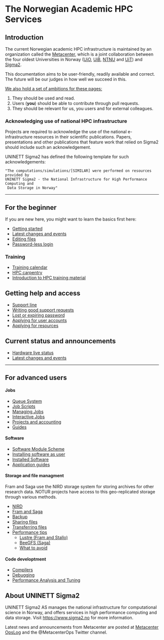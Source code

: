 # The Norwegian Academic HPC Services


## Introduction

The current Norwegian academic HPC infrastructure is maintained by an organization called the [Metacenter](https://sigma2.no/metacenter), which is a joint collaboration between the four oldest Universities in Norway ([UiO](https://uio.no), [UiB](https://uib.no), [NTNU](https://ntnu.no) and [UiT](https://uit.no)) and [Sigma2](https://www.sigma2.no/).

This documentation aims to be user-friendly, readily available and correct. The future will be our judges in how well we succeed in this.

<u>We also hold a set of ambitions for these pages:</u>

1. They should be used and read.
2. Users (<b>you</b>) should be able to contribute through pull requests.
3. They should be relevant for us, you users and for external colleagues.


### Acknowledging use of national HPC infrastructure

Projects are required to acknowledge the use of the national e-infrastructure resources in their scientific publications. Papers, presentations and other publications that feature work that relied on Sigma2 should include such an acknowledgement. 

UNINETT Sigma2 has defined the following template for such acknowledgements:

	"The computations/simulations/[SIMILAR] were performed on resources provided by 
	UNINETT Sigma2 - the National Infrastructure for High Performance Computing and
	 Data Storage in Norway"

--------------------------------
## For the beginner
If you are new here, you might want to learn the basics first here:

* [Getting started](quick/getttingstarted.md)
* [Latest changes and events](https://opslog.sigma2.no)
* [Editing files](faq/emacs.md)
* [Password-less login](faq/ssh.md)

### Training
* [Training calendar](https://www.sigma2.no/events)
* [HPC carpentry](support/hpc_carpentry.md)
* [Introduction to HPC training material](https://sabryr.github.io/hpc-intro/)


## Getting help and access
* [Support line](help/support.md)
* [Writing good support requests](help/how_to_write_good_support_requests.md)
* [Lost or expiring password](help/password.md)
* [Applying for user accounts](help/account.md)
* [Applying for resources](help/resources.md)

## Current status and announcements
* [Hardware live status](https://www.sigma2.no/hardware-status)
* [Latest changes and events](https://opslog.sigma2.no)

--------------------------------
## For advanced users
#### Jobs
* [Queue System](jobs/queue_system.md)
* [Job Scripts](jobs/job_scripts.md)
* [Managing Jobs](jobs/managing_jobs.md)
* [Interactive Jobs](jobs/interactive_jobs.md)
* [Projects and accounting](jobs/projects.md)
* [Guides](jobs/guides.md)

#### Software
* [Software Module Scheme](apps/modulescheme.md)
* [Installing software as user](apps/userinstallsw.md)
* [Installed Software](apps/which_software_is_installed.md)
* [Application guides](apps/appguides.md)


#### Storage and file managment
Fram and Saga use the NIRD storage system for storing archives for other research data. NOTUR projects have access
to this geo-replicated storage through various methods.

* [NIRD](storage/nird.md)
* [Fram and Saga](storage/clusters.md)
* [Backup](storage/backup.md)
* [Sharing files](storage/data_policy.md)
* [Transferring files](storage/file_transfer.md)
* [Performance tips](storage/performance/overview.md)
    * [Lustre (Fram and Stallo)](storage/performance/lustre.md)
    * [BeeGFS (Saga)](storage/performance/beegfs.md)
    * [What to avoid](storage/performance/what_to_avoid.md)

#### Code developtment
* [Compilers](development/compilers.md)
* [Debugging](development/debugging.md)
* [Performance Analysis and Tuning](development/performance.md)


## About UNINETT Sigma2
UNINETT Sigma2 AS manages the national infrastructure for computational science in Norway, and offers services in high performance computing and data storage.
Visit https://www.sigma2.no for more information.

Latest news and announcements from Metacenter are posted at <a href="https://opslog.sigma2.no" target="_blank">Metacenter OpsLog</a> and the @MetacenterOps Twitter channel.
